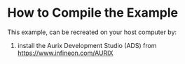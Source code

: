 <h1> How to Compile the Example </h1>

This example, can be recreated on your host computer by:
  1. install the Aurix Development Studio (ADS) from https://www.infineon.com/AURIX
